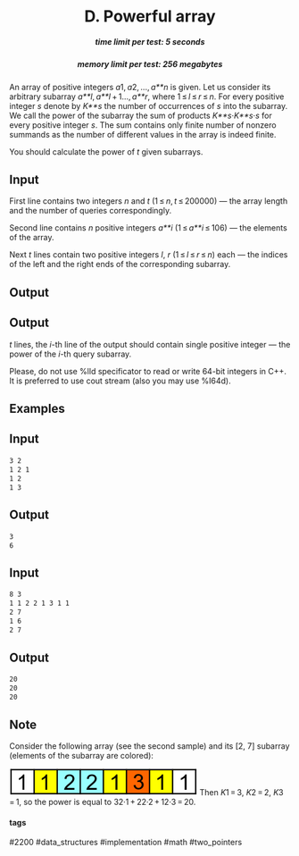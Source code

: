 <h1 style='text-align: center;'> D. Powerful array</h1>

<h5 style='text-align: center;'>time limit per test: 5 seconds</h5>
<h5 style='text-align: center;'>memory limit per test: 256 megabytes</h5>

An array of positive integers *a*1, *a*2, ..., *a**n* is given. Let us consider its arbitrary subarray *a**l*, *a**l* + 1..., *a**r*, where 1 ≤ *l* ≤ *r* ≤ *n*. For every positive integer *s* denote by *K**s* the number of occurrences of *s* into the subarray. We call the power of the subarray the sum of products *K**s*·*K**s*·*s* for every positive integer *s*. The sum contains only finite number of nonzero summands as the number of different values in the array is indeed finite.

You should calculate the power of *t* given subarrays.

## Input

First line contains two integers *n* and *t* (1 ≤ *n*, *t* ≤ 200000) — the array length and the number of queries correspondingly.

Second line contains *n* positive integers *a**i* (1 ≤ *a**i* ≤ 106) — the elements of the array.

Next *t* lines contain two positive integers *l*, *r* (1 ≤ *l* ≤ *r* ≤ *n*) each — the indices of the left and the right ends of the corresponding subarray.

## Output

## Output

 *t* lines, the *i*-th line of the output should contain single positive integer — the power of the *i*-th query subarray.

Please, do not use %lld specificator to read or write 64-bit integers in C++. It is preferred to use cout stream (also you may use %I64d).

## Examples

## Input


```
3 2  
1 2 1  
1 2  
1 3  

```
## Output


```
3  
6  

```
## Input


```
8 3  
1 1 2 2 1 3 1 1  
2 7  
1 6  
2 7  

```
## Output


```
20  
20  
20  

```
## Note

Consider the following array (see the second sample) and its [2, 7] subarray (elements of the subarray are colored): 

![](images/65bde695a28a2e1d5fb52bfbaaad9ef9a9ab1351.png) Then *K*1 = 3, *K*2 = 2, *K*3 = 1, so the power is equal to 32·1 + 22·2 + 12·3 = 20.

#### tags 

#2200 #data_structures #implementation #math #two_pointers 